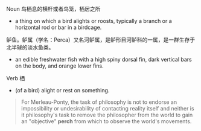 Noun
鸟栖息的横杆或者鸟笼，栖居之所
- a thing on which a bird alights or roosts, typically a branch or a horizontal rod or bar in a birdcage.

鲈鱼。鲈属（学名：Perca）又名河鲈属，是鲈形目河鲈科的一属，是一群生存于北半球的淡水鱼类。
- an edible freshwater fish with a high spiny dorsal fin, dark vertical bars on the body, and orange lower fins.


Verb
栖
- (of a bird) alight or rest on something.


> For Merleau-Ponty, the task of philosophy is not to endorse an impossibility or undesirability of contacting reality itself and neither is it philosophy's task to remove the philosopher from the world to gain an "objective" **perch** from which to observe the world's movements.